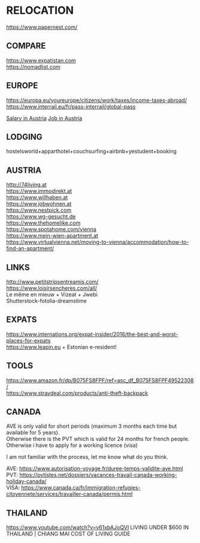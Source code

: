 <h1>RELOCATION</h1>
<p><a href="https://www.papernest.com/">https://www.papernest.com/</a></p>
<h2>COMPARE</h2>
<p><a href="https://www.expatistan.com">https://www.expatistan.com</a><br>
<a href="https://nomadlist.com">https://nomadlist.com</a></p>
<h2>EUROPE</h2>
<p><a href="https://europa.eu/youreurope/citizens/work/taxes/income-taxes-abroad/">https://europa.eu/youreurope/citizens/work/taxes/income-taxes-abroad/</a><br>
<a href="https://www.interrail.eu/fr/pass-interrail/global-pass">https://www.interrail.eu/fr/pass-interrail/global-pass</a></p>
<a href="https://bruttonetto.arbeiterkammer.at/">Salary in Austria</a>
<a href="https://www.karriere.at/">Job in Austria</a>
</p>

<h2>LODGING</h2>
<p>hostelsworld+apparthotel+couchsurfing+airbnb+yestudent+booking</p>
<h2>AUSTRIA</h2>
<p><a href="http://74living.at">http://74living.at</a><br>
<a href="https://www.immodirekt.at">https://www.immodirekt.at</a><br>
<a href="https://www.willhaben.at">https://www.willhaben.at</a><br>
<a href="https://www.jobwohnen.at">https://www.jobwohnen.at</a><br>
<a href="https://www.nestpick.com">https://www.nestpick.com</a><br>
<a href="https://www.wg-gesucht.de">https://www.wg-gesucht.de</a><br>
<a href="https://www.thehomelike.com">https://www.thehomelike.com</a><br>
<a href="https://www.spotahome.com/vienna">https://www.spotahome.com/vienna</a><br>
<a href="https://www.mein-wien-apartment.at">https://www.mein-wien-apartment.at</a><br>
<a href="https://www.virtualvienna.net/moving-to-vienna/accommodation/how-to-find-an-apartment/">https://www.virtualvienna.net/moving-to-vienna/accommodation/how-to-find-an-apartment/</a></p>
<h2>LINKS</h2>
<p><a href="http://www.petitstripsentreamis.com/">http://www.petitstripsentreamis.com/</a><br>
<a href="https://www.loisirsencheres.com/all/">https://www.loisirsencheres.com/all/</a><br>
Le même en mieuw + Vizeat + Jwebi<br>
Shutterstock-fotolia-dreamstime</p>
<h2>EXPATS</h2>
<p><a href="https://www.internations.org/expat-insider/2016/the-best-and-worst-places-for-expats">https://www.internations.org/expat-insider/2016/the-best-and-worst-places-for-expats</a><br>
<a href="https://www.leapin.eu">https://www.leapin.eu</a> + Estonian e-resident! </p>
<h2>TOOLS</h2>
<p><a href="https://www.amazon.fr/dp/B075FS8FPF/ref=asc_df_B075FS8FPF49522308/">https://www.amazon.fr/dp/B075FS8FPF/ref=asc_df_B075FS8FPF49522308/</a><br>
<a href="https://www.straydeal.com/products/anti-theft-backpack">https://www.straydeal.com/products/anti-theft-backpack</a></p>
<h2>CANADA</h2>
<p>AVE is only valid for short periods (maximum 3 months each time but available for 5 years).<br>
Otherwise there is the PVT which is valid for 24 months for french people.<br>
Otherwise i have to apply for a working licence (visa)</p>
<p>I am not familiar with the process, let me know what do you think.</p>
<p>AVE: <a href="https://www.autorisation-voyage.fr/duree-temps-validite-ave.html">https://www.autorisation-voyage.fr/duree-temps-validite-ave.html</a><br>
PVT: <a href="https://pvtistes.net/dossiers/vacances-travail-canada-working-holiday-canada/">https://pvtistes.net/dossiers/vacances-travail-canada-working-holiday-canada/</a><br>
VISA: <a href="https://www.canada.ca/fr/immigration-refugies-citoyennete/services/travailler-canada/permis.html">https://www.canada.ca/fr/immigration-refugies-citoyennete/services/travailler-canada/permis.html</a></p>
<h2>THAILAND</h2>
<p><a href="https://www.youtube.com/watch?v=v61xbAJoQVI">https://www.youtube.com/watch?v=v61xbAJoQVI</a> LIVING UNDER $600 IN THAILAND | CHIANG MAI COST OF LIVING GUIDE</p>
